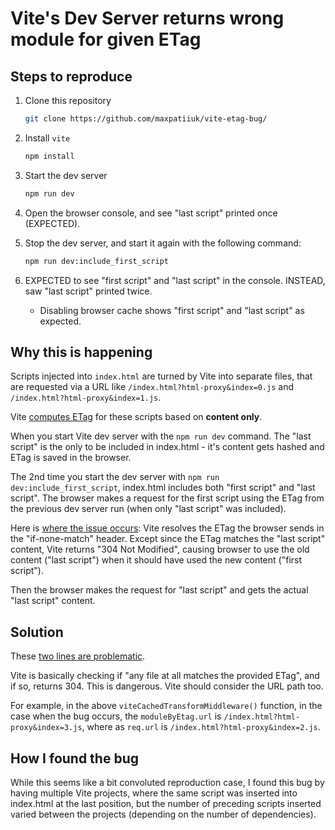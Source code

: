 # Vite's Dev Server returns wrong module for given ETag

## Steps to reproduce

1. Clone this repository

   ```sh
   git clone https://github.com/maxpatiiuk/vite-etag-bug/
   ```

2. Install `vite`

   ```sh
   npm install
   ```

3. Start the dev server

   ```sh
   npm run dev
   ```

4. Open the browser console, and see "last script" printed once (EXPECTED).

5. Stop the dev server, and start it again with the following command:

   ```sh
   npm run dev:include_first_script
   ```

6. EXPECTED to see "first script" and "last script" in the console. INSTEAD, saw
   "last script" printed twice.

   - Disabling browser cache shows "first script" and "last script" as expected.

## Why this is happening

Scripts injected into `index.html` are turned by Vite into separate files, that
are requested via a URL like `/index.html?html-proxy&index=0.js` and
`/index.html?html-proxy&index=1.js`.

Vite
[computes ETag](https://github.com/vitejs/vite/blob/8ce86833f2eccb8a845f87e2fba20abf5dfecd6b/packages/vite/src/node/server/send.ts#L40)
for these scripts based on **content only**.

When you start Vite dev server with the `npm run dev` command. The "last script"
is the only to be included in index.html - it's content gets hashed and ETag is
saved in the browser.

The 2nd time you start the dev server with `npm run dev:include_first_script`,
index.html includes both "first script" and "last script". The browser makes a
request for the first script using the ETag from the previous dev server run
(when only "last script" was included).

Here is
[where the issue occurs](https://github.com/vitejs/vite/blob/8ce86833f2eccb8a845f87e2fba20abf5dfecd6b/packages/vite/src/node/server/middlewares/transform.ts#L54-L55):
Vite resolves the ETag the browser sends in the "if-none-match" header. Except
since the ETag matches the "last script" content, Vite returns "304 Not
Modified", causing browser to use the old content ("last script") when it should
have used the new content ("first script").

Then the browser makes the request for "last script" and gets the actual "last
script" content.

## Solution

These
[two lines are problematic](https://github.com/vitejs/vite/blob/8ce86833f2eccb8a845f87e2fba20abf5dfecd6b/packages/vite/src/node/server/middlewares/transform.ts#L54-L55).

Vite is basically checking if "any file at all matches the provided ETag", and
if so, returns 304. This is dangerous. Vite should consider the URL path too.

For example, in the above `viteCachedTransformMiddleware()` function, in the
case when the bug occurs, the `moduleByEtag.url` is
`/index.html?html-proxy&index=3.js`, where as `req.url` is
`/index.html?html-proxy&index=2.js`.

## How I found the bug

While this seems like a bit convoluted reproduction case, I found this bug by
having multiple Vite projects, where the same script was inserted into
index.html at the last position, but the number of preceding scripts inserted
varied between the projects (depending on the number of dependencies).
